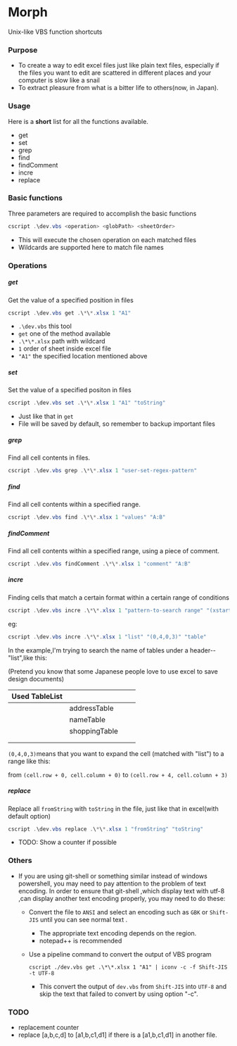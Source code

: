 # Morph
Unix-like VBS function shortcuts

### Purpose

- To create a way to edit excel files just like plain text files, especially if the files you want to edit are scattered in different places and your computer is slow like a snail
- To extract pleasure from what is a bitter life to others(now, in Japan).

### Usage

Here is a **short** list for all the functions available.

- get
- set
- grep
- find
- findComment
- incre
- replace

### Basic functions

Three parameters are required to accomplish the basic functions

```powershell
cscript .\dev.vbs <operation> <globPath> <sheetOrder>
```

- This will execute the chosen operation on each matched files
- Wildcards are supported here to match file names

### Operations

##### get

Get the value of a specified position in files

```powershell
cscript .\dev.vbs get .\*\*.xlsx 1 "A1"
```

- `.\dev.vbs` this tool
- `get` one of the method available
- `.\*\*.xlsx` path with wildcard
- `1` order of sheet inside excel file
- `"A1"` the specified location mentioned above

##### set

Set the value of a specified positon in files

```powershell
cscript .\dev.vbs set .\*\*.xlsx 1 "A1" "toString"
```

- Just like that in `get`
- File will be saved by default, so remember to backup important files

##### grep

Find all cell contents in files.

```powershell
cscript .\dev.vbs grep .\*\*.xlsx 1 "user-set-regex-pattern"
```

##### find

Find all cell contents within a specified range.

```powershell
cscript .\dev.vbs find .\*\*.xlsx 1 "values" "A:B"
```

##### findComment

Find all cell contents within a specified range, using a piece of comment.

```powershell
cscript .\dev.vbs findComment .\*\*.xlsx 1 "comment" "A:B"
```

##### incre

Finding cells that match a certain format within a certain range of conditions

```powershell
cscript .\dev.vbs incre .\*\*.xlsx 1 "pattern-to-search range" "(xstart,xend,ystart,yend)" "second-pattern-to-search-further-content"
```

eg:

```powershell
cscript .\dev.vbs incre .\*\*.xlsx 1 "list" "(0,4,0,3)" "table"
```

In the example,I'm trying to search the name of tables under a header--"list",like this:

 (Pretend you know that some Japanese people love to use excel to save design documents)

| Used TableList |               |      |      |
| -------------- | ------------- | ---- | ---- |
|                | addressTable  |      |      |
|                | nameTable     |      |      |
|                | shoppingTable |      |      |
|                |               |      |      |
|                |               |      |      |

`(0,4,0,3)`means that you want to expand the cell (matched with "list") to a range like this:

from `(cell.row + 0, cell.column + 0)`  to `(cell.row + 4, cell.column + 3)`

##### replace

Replace all `fromString` with `toString` in the file, just like that in excel(with default option)

```powershell
cscript .\dev.vbs replace .\*\*.xlsx 1 "fromString" "toString"
```

- TODO: Show a counter if possible

### Others

- If you are using git-shell or something similar instead of windows powershell, you may need to pay attention to the problem of text encoding. In order to ensure that git-shell ,which display text with utf-8 ,can display another text encoding properly, you may need to do these:

  - Convert the file to `ANSI` and select an encoding such as `GBK`  or `Shift-JIS` until you can see normal text .

    - The appropriate text encoding depends on the region.
    - notepad++ is recommended

  - Use a pipeline command to convert the output of VBS program

    ```shell 
    cscript ./dev.vbs get .\*\*.xlsx 1 "A1" | iconv -c -f Shift-JIS -t UTF-8
    ```

    - This convert the output of `dev.vbs` from `Shift-JIS` into `UTF-8` and skip the text that failed to convert by using option "-c".

### TODO


- replacement counter
- replace [a,b,c,d] to [a1,b,c1,d1] if there is a [a1,b,c1,d1] in another file.